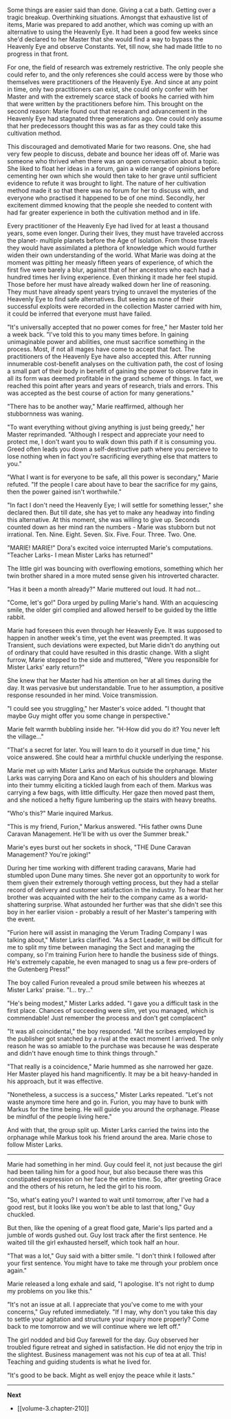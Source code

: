 
Some things are easier said than done. Giving a cat a bath. Getting over a tragic breakup. Overthinking situations. Amongst that exhaustive list of items, Marie was prepared to add another, which was coming up with an alternative to using the Heavenly Eye. It had been a good few weeks since she'd declared to her Master that she would find a way to bypass the Heavenly Eye and observe Constants. Yet, till now, she had made little to no progress in that front.

For one, the field of research was extremely restrictive. The only people she could refer to, and the only references she could access were by those who themselves were practitioners of the Heavenly Eye. And since at any point in time, only two practitioners can exist, she could only confer with her Master and with the extremely scarce stack of books he carried with him that were written by the practitioners before him. This brought on the second reason: Marie found out that research and advancement in the Heavenly Eye had stagnated three generations ago. One could only assume that her predecessors thought this was as far as they could take this cultivation method.

This discouraged and demotivated Marie for two reasons. One, she had very few people to discuss, debate and bounce her ideas off of. Marie was someone who thrived when there was an open conversation about a topic. She liked to float her ideas in a forum, gain a wide range of opinions before cementing her own which she would then take to her grave until sufficient evidence to refute it was brought to light. The nature of her cultivation method made it so that there was no forum for her to discuss with, and everyone who practised it happened to be of one mind. Secondly, her excitement dimmed knowing that the people she needed to content with had far greater experience in both the cultivation method and in life.

Every practitioner of the Heavenly Eye had lived for at least a thousand years, some even longer. During their lives, they must have traveled accross the planet- multiple planets before the Age of Isolation. From those travels they would have assimilated a plethora of knowledge which would further widen their own understanding of the world. What Marie was doing at the moment was pitting her measly fifteen years of experience, of which the first five were barely a blur, against that of her ancestors who each had a hundred times her living experience. Even thinking it made her feel stupid. Those before her must have already walked down her line of reasoning. They must have already spent years trying to unravel the mysteries of the Heavenly Eye to find safe alternatives. But seeing as none of their successful exploits were recorded in the collection Master carried with him, it could be inferred that everyone must have failed.

"It's universally accepted that no power comes for free," her Master told her a week back. "I've told this to you many times before. In gaining unimaginable power and abilities, one must sacrifice something in the process. Most, if not all mages have come to accept that fact. The practitioners of the Heavenly Eye have also accepted this. After running innumerable cost-benefit analyses on the cultivation path, the cost of losing a small part of their body in benefit of gaining the power to observe fate in all its form was deemed profitable in the grand scheme of things. In fact, we reached this point after years and years of research, trials and errors. This was accepted as the best course of action for many generations."

"There has to be another way," Marie reaffirmed, although her stubbornness was waning.

"To want everything without giving anything is just being greedy," her Master reprimanded. "Although I respect and appreciate your need to protect me, I don't want you to walk down this path if it is consuming you. Greed often leads you down a self-destructive path where you percieve to lose nothing when in fact you're sacrificing everything else that matters to you."

"What I want is for everyone to be safe, all this power is secondary," Marie refuted. "If the people I care about have to bear the sacrifice for my gains, then the power gained isn't worthwhile."

"In fact I don't need the Heavenly Eye; I will settle for something lesser," she declared then. But till date, she has yet to make any headway into finding this alternative. At this moment, she was willing to give up. Seconds counted down as her mind ran the numbers - Marie was stubborn but not irrational. Ten. Nine. Eight. Seven. Six. Five. Four. Three. Two. One.

"MARIE! MARIE!" Dora's excited voice interrupted Marie's computations. "Teacher Larks- I mean Mister Larks has returned!"

The little girl was bouncing with overflowing emotions, something which her twin brother shared in a more muted sense given his introverted character.

"Has it been a month already?" Marie muttered out loud. It had not...

"Come, let's go!" Dora urged by pulling Marie's hand. With an acquiescing smile, the older girl complied and allowed herself to be guided by the little rabbit.

Marie had foreseen this even through her Heavenly Eye. It was supposed to happen in another week's time, yet the event was preempted. It was Transient, such deviations were expected, but Marie didn't do anything out of ordinary that could have resulted in this drastic change. With a slight furrow, Marie stepped to the side and muttered, "Were you responsible for Mister Larks' early return?"

She knew that her Master had his attention on her at all times during the day. It was pervasive but understandable. True to her assumption, a positive response resounded in her mind. Voice transmission.

"I could see you struggling," her Master's voice added. "I thought that maybe Guy might offer you some change in perspective."

Marie felt warmth bubbling inside her. "H-How did you do it? You never left the village..."

"That's a secret for later. You will learn to do it yourself in due time," his voice answered. She could hear a mirthful chuckle underlying the response.

Marie met up with Mister Larks and Markus outside the orphanage. Mister Larks was carrying Dora and Kano on each of his shoulders and blowing into their tummy eliciting a tickled laugh from each of them. Markus was carrying a few bags, with little difficulty. Her gaze then moved past them, and she noticed a hefty figure lumbering up the stairs with heavy breaths.

"Who's this?" Marie inquired Markus.

"This is my friend, Furion," Markus answered. "His father owns Dune Caravan Management. He'll be with us over the Summer break."

Marie's eyes burst out her sockets in shock, "THE Dune Caravan Management? You're joking!"

During her time working with different trading caravans, Marie had stumbled upon Dune many times. She never got an opportunity to work for them given their extremely thorough vetting process, but they had a stellar record of delivery and customer satisfaction in the industry. To hear that her brother was acquainted with the heir to the company came as a world-shattering surprise. What astounded her further was that she didn't see this boy in her earlier vision - probably a result of her Master's tampering with the event.

"Furion here will assist in managing the Verum Trading Company I was talking about," Mister Larks clarified. "As a Sect Leader, it will be difficult for me to split my time between managing the Sect and managing the company, so I'm training Furion here to handle the business side of things. He's extremely capable, he even managed to snag us a few pre-orders of the Gutenberg Press!"

The boy called Furion revealed a proud smile between his wheezes at Mister Larks' praise. "I... try..."

"He's being modest," Mister Larks added. "I gave you a difficult task in the first place. Chances of succeeding were slim, yet you managed, which is commendable! Just remember the process and don't get complacent"

"It was all coincidental," the boy responded. "All the scribes employed by the publisher got snatched by a rival at the exact moment I arrived. The only reason he was so amiable to the purchase was because he was desperate and didn't have enough time to think things through."

"That really is a coincidence," Marie hummed as she narrowed her gaze. Her Master played his hand magnificently. It may be a bit heavy-handed in his approach, but it was effective.

"Nonetheless, a success is a success," Mister Larks repeated. "Let's not waste anymore time here and go in. Furion, you may have to bunk with Markus for the time being. He will guide you around the orphanage. Please be mindful of the people living here."

And with that, the group split up. Mister Larks carried the twins into the orphanage while Markus took his friend around the area. Marie chose to follow Mister Larks.

____

Marie had something in her mind. Guy could feel it, not just because the girl had been tailing him for a good hour, but also because there was this constipated expression on her face the entire time. So, after greeting Grace and the others of his return, he led the girl to his room.

"So, what's eating you? I wanted to wait until tomorrow, after I've had a good rest, but it looks like you won't be able to last that long," Guy chuckled.

But then, like the opening of a great flood gate, Marie's lips parted and a jumble of words gushed out. Guy lost track after the first sentence. He waited till the girl exhausted herself, which took half an hour.

"That was a lot," Guy said with a bitter smile. "I don't think I followed after your first sentence. You might have to take me through your problem once again."

Marie released a long exhale and said, "I apologise. It's not right to dump my problems on you like this."

"It's not an issue at all. I appreciate that you've come to me with your concerns," Guy refuted immediately. "If I may, why don't you take this day to settle your agitation and structure your inquiry more properly? Come back to me tomorrow and we will continue where we left off."

The girl nodded and bid Guy farewell for the day. Guy observed her troubled figure retreat and sighed in satisfaction. He did not enjoy the trip in the slightest. Business management was not his cup of tea at all. This! Teaching and guiding students is what he lived for.

"It's good to be back. Might as well enjoy the peace while it lasts."

____

**Next**
* [[volume-3.chapter-210]]
